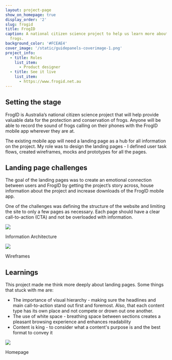 ```yaml
---
layout: project-page
show_on_homepage: true
display_order: '2'
slug: frogid
title: FrogID
caption: A national citizen science project to help us learn more about Australia’s
  frogs.
background_color: '#FCEAE4'
cover_image: '/static/guidepanels-coverimage-1.png'
project_info:
  - title: Roles
    list_item:
      - Product designer
  - title: See it live
    list_item:
      - https://www.frogid.net.au
---
```


## Setting the stage

FrogID is Australia’s national citizen science project that will help provide valuable data for the protection and conservation of frogs. Anyone will be able to record the sound of frogs calling on their phones with the FrogID mobile app wherever they are at.

The existing mobile app will need a landing page as a hub for all information on the project. My role was to design the landing pages - I defined user task flows, created wireframes, mocks and prototypes for all the pages.

## Landing page challenges

The goal of the landing pages was to create an emotional connection between users and FrogID by getting the project’s story across, house information about the project and increase downloads of the FrogID mobile app.

One of the challenges was defining the structure of the website and limiting the site to only a few pages as necessary. Each page should have a clear call-to-action (CTA) and not be overloaded with information.

![](https://images.ctfassets.net/nxjaqwpc63ga/5sIUdT0Iw0OiOSwggScmsI/a8d9133d4cd58ab00c9ced2bf840e15e/FrogID-IA.png)<div class="caption">Information Architecture</div>

![](https://images.ctfassets.net/nxjaqwpc63ga/24tnstzCcwM0WieWckqCwa/f397cc0f3f36b6ad28a616d60dcda78c/FrogID-Wireframes.png)<div class="caption">Wireframes</div>

## Learnings

This project made me think more deeply about landing pages. Some things that stuck with me are:

- The importance of visual hierarchy - making sure the headlines and main call-to-action stand out first and foremost. Also, that each content type has its own place and not compete or drown out one another.
- The use of white space - breathing space between sections creates a pleasant browsing experience and enhances readability
- Content is king - to consider what a content's purpose is and the best format to convey it

![](https://images.ctfassets.net/nxjaqwpc63ga/gmTEb1JXd6umg6SiwkcG6/d69f4fb6581daf4a817f7e1602d0a3f9/FrogID-Homepage.png)

<div class="caption">Homepage</div>
